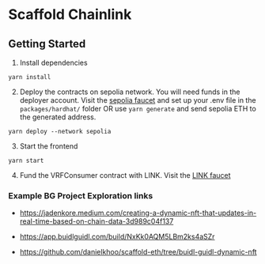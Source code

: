 # Scaffold Chainlink

## Getting Started

1. Install dependencies

```
yarn install
```

2. Deploy the contracts on sepolia network. You will need funds in the deployer account. Visit the [sepolia faucet](https://sepoliafaucet.com/) and set up your .env file in the `packages/hardhat/` folder OR use `yarn generate` and send sepolia ETH to the generated address.

```
yarn deploy --network sepolia
```

3. Start the frontend

```
yarn start
```

4. Fund the VRFConsumer contract with LINK. Visit the [LINK faucet](https://faucets.chain.link/)

### Example BG Project Exploration links

- https://jadenkore.medium.com/creating-a-dynamic-nft-that-updates-in-real-time-based-on-chain-data-3d989c04f137

- https://app.buidlguidl.com/build/NxKk0AQM5LBm2ks4aSZr

- https://github.com/danielkhoo/scaffold-eth/tree/buidl-guidl-dynamic-nft

